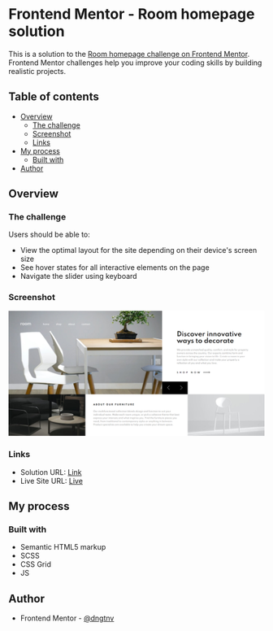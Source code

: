# Frontend Mentor - Room homepage solution

This is a solution to the [Room homepage challenge on Frontend Mentor](https://www.frontendmentor.io/challenges/room-homepage-BtdBY_ENq). Frontend Mentor challenges help you improve your coding skills by building realistic projects.

## Table of contents

- [Overview](#overview)
  - [The challenge](#the-challenge)
  - [Screenshot](#screenshot)
  - [Links](#links)
- [My process](#my-process)
  - [Built with](#built-with)
- [Author](#author)

## Overview

### The challenge

Users should be able to:

- View the optimal layout for the site depending on their device's screen size
- See hover states for all interactive elements on the page
- Navigate the slider using keyboard

### Screenshot

![](./screenshot.png)

### Links

- Solution URL: [Link](https://www.frontendmentor.io/solutions/responsive-room-homepage-challenge-hub-using-css-grid-TYp5oEEgT)
- Live Site URL: [Live](https://roomhomepage-dngtnv.netlify.app/)

## My process

### Built with

- Semantic HTML5 markup
- SCSS
- CSS Grid
- JS

## Author

- Frontend Mentor - [@dngtnv](https://www.frontendmentor.io/profile/dngtnv)
